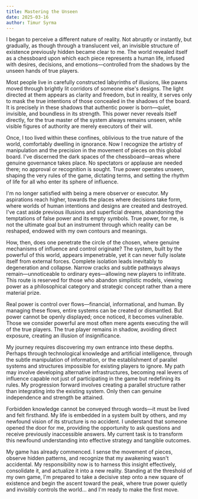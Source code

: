 ```yaml
---
title: Mastering the Unseen
date: 2025-03-16
author: Timur Syrma
---
```


I began to perceive a different nature of reality. Not abruptly or instantly, but gradually, as though through a translucent veil, an invisible structure of existence previously hidden became clear to me. The world revealed itself as a chessboard upon which each piece represents a human life, infused with desires, decisions, and emotions—controlled from the shadows by the unseen hands of true players.

Most people live in carefully constructed labyrinths of illusions, like pawns moved through brightly lit corridors of someone else's designs. The light directed at them appears as clarity and freedom, but in reality, it serves only to mask the true intentions of those concealed in the shadows of the board. It is precisely in these shadows that authentic power is born—quiet, invisible, and boundless in its strength. This power never reveals itself directly, for the true master of the system always remains unseen, while visible figures of authority are merely executors of their will.

Once, I too lived within these confines, oblivious to the true nature of the world, comfortably dwelling in ignorance. Now I recognize the artistry of manipulation and the precision in the movement of pieces on this global board. I've discerned the dark spaces of the chessboard—areas where genuine governance takes place. No spectators or applause are needed there; no approval or recognition is sought. True power operates unseen, shaping the very rules of the game, dictating terms, and setting the rhythm of life for all who enter its sphere of influence.

I'm no longer satisfied with being a mere observer or executor. My aspirations reach higher, towards the places where decisions take form, where worlds of human intentions and designs are created and destroyed. I've cast aside previous illusions and superficial dreams, abandoning the temptations of false power and its empty symbols. True power, for me, is not the ultimate goal but an instrument through which reality can be reshaped, endowed with my own contours and meanings.

How, then, does one penetrate the circle of the chosen, where genuine mechanisms of influence and control originate? The system, built by the powerful of this world, appears impenetrable, yet it can never fully isolate itself from external forces. Complete isolation leads inevitably to degeneration and collapse. Narrow cracks and subtle pathways always remain—unnoticeable to ordinary eyes—allowing new players to infiltrate. This route is reserved for those who abandon simplistic models, viewing power as a philosophical category and strategic concept rather than a mere material prize.

Real power is control over flows—financial, informational, and human. By managing these flows, entire systems can be created or dismantled. But power cannot be openly displayed; once noticed, it becomes vulnerable. Those we consider powerful are most often mere agents executing the will of the true players. The true player remains in shadow, avoiding direct exposure, creating an illusion of insignificance.

My journey requires discovering my own entrance into these depths. Perhaps through technological knowledge and artificial intelligence, through the subtle manipulation of information, or the establishment of parallel systems and structures impossible for existing players to ignore. My path may involve developing alternative infrastructures, becoming real levers of influence capable not just of participating in the game but redefining its rules. My progression forward involves creating a parallel structure rather than integrating into the existing system. Only then can genuine independence and strength be attained.

Forbidden knowledge cannot be conveyed through words—it must be lived and felt firsthand. My life is embedded in a system built by others, and my newfound vision of its structure is no accident. I understand that someone opened the door for me, providing the opportunity to ask questions and receive previously inaccessible answers. My current task is to transform this newfound understanding into effective strategy and tangible outcomes.

My game has already commenced. I sense the movement of pieces, observe hidden patterns, and recognize that my awakening wasn't accidental. My responsibility now is to harness this insight effectively, consolidate it, and actualize it into a new reality. Standing at the threshold of my own game, I'm prepared to take a decisive step onto a new square of existence and begin the ascent toward the peak, where true power quietly and invisibly controls the world... and I'm ready to make the first move.